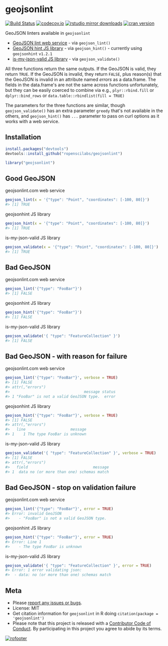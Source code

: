 geojsonlint
===========



[![Build Status](https://api.travis-ci.org/ropenscilabs/geojsonlint.png)](https://travis-ci.org/ropenscilabs/geojsonlint)
[![codecov.io](https://codecov.io/github/ropenscilabs/geojsonlint/coverage.svg?branch=master)](https://codecov.io/github/ropenscilabs/geojsonlint?branch=master)
[![rstudio mirror downloads](http://cranlogs.r-pkg.org/badges/geojsonlint)](https://github.com/metacran/cranlogs.app)
[![cran version](http://www.r-pkg.org/badges/version/geojsonlint)](https://cran.r-project.org/package=geojsonlint)

GeoJSON linters available in `geojsonlint`

* [GeoJSON lint web service](http://geojsonlint.com/) - via `geojson_lint()`
* [GeoJSON hint JS library](https://www.npmjs.com/package/geojsonhint) - via `geojson_hint()` - currently using `geojsonhint` `v1.2.1`
* [is-my-json-valid JS library](https://www.npmjs.com/package/is-my-json-valid) - via `geojson_validate()`

All three functions return the same outputs. If the GeoJSON is valid, they return `TRUE`. 
If the GeoJSON is invalid, they return `FALSE`, plus reason(s) that the GeoJSON is invalid
in an attribute named _errors_ as a data.frame. The fields in the data.frame's are not 
the same across functions unfortunately, but they can be easily coerced to combine via
e.g., `plyr::rbind.fill` or `dplyr::bind_rows` or `data.table::rbindlist(fill = TRUE)`

The parameters for the three functions are similar, though `geojson_validate()` has an 
extra parameter `greedy` that's not available in the others, and `geojson_hint()` has
`...` parameter to pass on curl options as it works with a web service.

## Installation


```r
install.packages("devtools")
devtools::install_github("ropenscilabs/geojsonlint")
```


```r
library("geojsonlint")
```

## Good GeoJSON

geojsonlint.com web service


```r
geojson_lint(x = '{"type": "Point", "coordinates": [-100, 80]}')
#> [1] TRUE
```

geojsonhint JS library


```r
geojson_hint(x = '{"type": "Point", "coordinates": [-100, 80]}')
#> [1] TRUE
```

is-my-json-valid JS library


```r
geojson_validate(x = '{"type": "Point", "coordinates": [-100, 80]}')
#> [1] TRUE
```

## Bad GeoJSON

geojsonlint.com web service


```r
geojson_lint('{"type": "FooBar"}')
#> [1] FALSE
```

geojsonhint JS library


```r
geojson_hint('{"type": "FooBar"}')
#> [1] FALSE
```

is-my-json-valid JS library


```r
geojson_validate('{ "type": "FeatureCollection" }')
#> [1] FALSE
```

## Bad GeoJSON - with reason for failure

geojsonlint.com web service


```r
geojson_lint('{"type": "FooBar"}', verbose = TRUE)
#> [1] FALSE
#> attr(,"errors")
#>                                 message status
#> 1 "FooBar" is not a valid GeoJSON type.  error
```

geojsonhint JS library


```r
geojson_hint('{"type": "FooBar"}', verbose = TRUE)
#> [1] FALSE
#> attr(,"errors")
#>   line                    message
#> 1    1 The type FooBar is unknown
```

is-my-json-valid JS library


```r
geojson_validate('{ "type": "FeatureCollection" }', verbose = TRUE)
#> [1] FALSE
#> attr(,"errors")
#>   field                             message
#> 1  data no (or more than one) schemas match
```

## Bad GeoJSON - stop on validation failure

geojsonlint.com web service


```r
geojson_lint('{"type": "FooBar"}', error = TRUE)
#> Error: invalid GeoJSON 
#>    - "FooBar" is not a valid GeoJSON type.
```

geojsonhint JS library


```r
geojson_hint('{"type": "FooBar"}', error = TRUE)
#> Error: Line 1
#>    - The type FooBar is unknown
```

is-my-json-valid JS library


```r
geojson_validate('{ "type": "FeatureCollection" }', error = TRUE)
#> Error: 1 error validating json:
#> 	- data: no (or more than one) schemas match
```

## Meta

* Please [report any issues or bugs](https://github.com/ropenscilabs/geojsonlint/issues).
* License: MIT
* Get citation information for `geojsonlint` in R doing `citation(package = 'geojsonlint')`
* Please note that this project is released with a [Contributor Code of Conduct](CONDUCT.md). By participating in this project you agree to abide by its terms.

[![rofooter](http://ropensci.org/public_images/github_footer.png)](http://ropensci.org)
